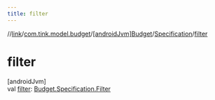 ```yaml
---
title: filter
---
```

//[link](../../../../index.html)/[com.tink.model.budget](../../index.html)/[[androidJvm]Budget](../index.html)/[Specification](index.html)/[filter](filter.html)



# filter



[androidJvm]\
val [filter](filter.html): [Budget.Specification.Filter](-filter/index.html)




